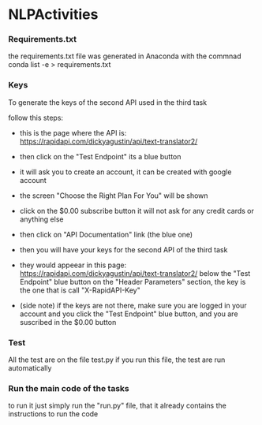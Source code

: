 # NLPActivities

### Requirements.txt

the requirements.txt file was generated in Anaconda 
with the commnad conda list -e > requirements.txt

### Keys

To generate the keys of the second API used in the third task

follow this steps:

* this is the page where the API is: https://rapidapi.com/dickyagustin/api/text-translator2/

* then click on the "Test Endpoint" its a blue button

* it will ask you to create an account, it can be created with google account

* the screen "Choose the Right Plan For You" will be shown

* click on the $0.00 subscribe button it will not ask for any credit cards or anything else

* then click on "API Documentation" link (the blue one)

* then you will have your keys for the second API of the third task

* they would appeear in this page: https://rapidapi.com/dickyagustin/api/text-translator2/
below the "Test Endpoint" blue button on the "Header Parameters" section, the key is the one that is call "X-RapidAPI-Key"

* (side note) if the keys are not there, make sure you are logged in your account and you click the "Test Endpoint" blue button, and you are suscribed in the $0.00 button

### Test

All the test are on the file test.py if you run this file, the test are run automatically
 
### Run the main code of the tasks

to run it just simply run the "run.py" file, that it already contains the instructions to run the code